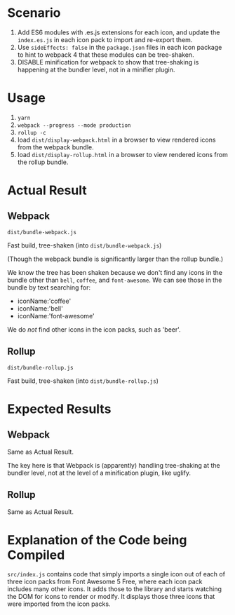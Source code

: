 # Scenario

1. Add ES6 modules with .es.js extensions for each icon, and update the `index.es.js` in each icon pack to import and re-export them.
1. Use `sideEffects: false` in the `package.json` files in each icon package to hint to webpack 4 that these
modules can be tree-shaken.
1. DISABLE minification for webpack to show that tree-shaking is happening at the bundler level, not in a minifier plugin.

# Usage
1. `yarn`
1. `webpack --progress --mode production`
1. `rollup -c`
1. load `dist/display-webpack.html` in a browser to view rendered icons from the webpack bundle.
1. load `dist/display-rollup.html` in a browser to view rendered icons from the rollup bundle.

# Actual Result

## Webpack
`dist/bundle-webpack.js`

Fast build, tree-shaken (into `dist/bundle-webpack.js`)

(Though the webpack bundle is significantly larger than the rollup bundle.)

We know the tree has been shaken because we don't find any icons in the bundle other than `bell`, `coffee`, and `font-awesome`.
We can see those in the bundle by text searching for:
* iconName:'coffee'
* iconName:'bell'
* iconName:'font-awesome'

We do _not_ find other icons in the icon packs, such as 'beer'.

## Rollup
`dist/bundle-rollup.js`

Fast build, tree-shaken (into `dist/bundle-rollup.js`)

# Expected Results

## Webpack

Same as Actual Result.

The key here is that Webpack is (apparently) handling tree-shaking at the bundler level, not at the level of a minification plugin, like uglify.

## Rollup

Same as Actual Result.

# Explanation of the Code being Compiled

`src/index.js` contains code that simply imports a single icon out of each of three icon packs from Font Awesome 5 Free, where each icon pack includes many other icons. It adds those to the library and starts watching the DOM for icons to render or modify. It displays those three icons that were imported from the icon packs.

